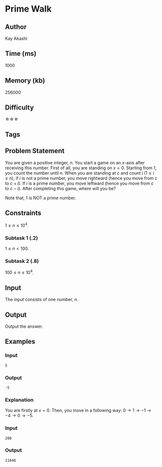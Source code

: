# Prime Walk

## Author

Kay Akashi

## Time (ms)

1000

## Memory (kb)

256000

## Difficulty

☆☆☆

## Tags

## Problem Statement 

You are given a positive integer, $n$. You start a game on an $x$-axis after receiving this number. 
First of all, you are standing on $x = 0$. Starting from $1$, you count the number until $n$. When you are standing at $c$ and count $i$ $(1 \leq i \leq n)$, if $i$ is not a prime number, you move rightward (hence you move from $c$ to $c + i$). If $i$ is a prime number, you move leftward (hence you move from $c$ to $c - i$). After completing this game, where will you be?

Note that, $1$ is NOT a prime number.

## Constraints

$1 \leq n \leq 10^{4}$.

### Subtask 1 (.2)

$1 \leq n \lt 100$.

### Subtask 2 (.8)

$100 \leq n \leq 10^{4}$.

## Input

The input consists of one number, $n$.

## Output

Output the answer.

## Examples

### Input 

```
5
```

### Output

```
-5
```

### Explanation

You are firstly at $x = 0$. Then, you move in a following way: $0 → 1 → -1 → -4 → 0 → -5$.

### Input

```
200
```

### Output
```
11646
```